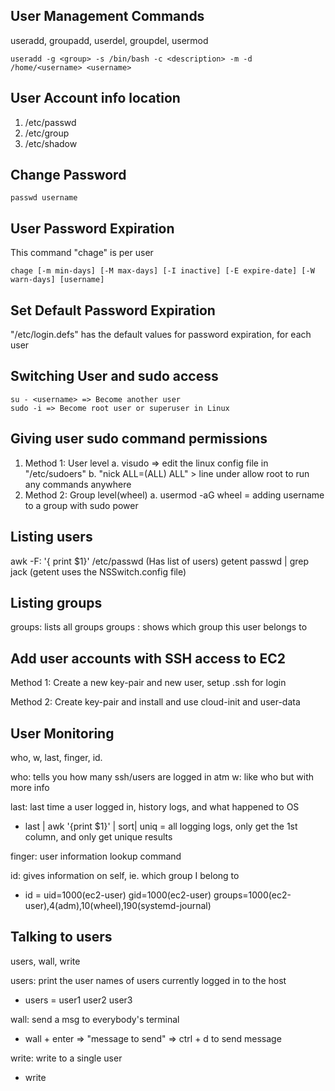 ## User Management Commands
useradd, groupadd, userdel, groupdel, usermod
```
useradd -g <group> -s /bin/bash -c <description> -m -d /home/<username> <username>
```
## User Account info location
1. /etc/passwd
2. /etc/group
3. /etc/shadow

## Change Password
```
passwd username
```
## User Password Expiration
This command "chage" is per user
```
chage [-m min-days] [-M max-days] [-I inactive] [-E expire-date] [-W warn-days] [username]   
```
## Set Default Password Expiration
"/etc/login.defs" has the default values for password expiration, for each user

## Switching User and sudo access
```
su - <username> => Become another user 
sudo -i => Become root user or superuser in Linux
```
## Giving user sudo command permissions
1. Method 1: User level
   a. visudo => edit the linux config file in "/etc/sudoers"
   b. "nick ALL=(ALL) ALL" > line under allow root to run any commands anywhere
2. Method 2: Group level(wheel)
   a. usermod -aG wheel <username> = adding username to a group with sudo power 

## Listing users
awk -F: '{ print $1}' /etc/passwd (Has list of users)
getent passwd | grep jack (getent uses the NSSwitch.config file)

## Listing groups
groups: lists all groups
groups <username>: shows which group this user belongs to

## Add user accounts with SSH access to EC2
<!-- https://aws.amazon.com/premiumsupport/knowledge-center/new-user-accounts-linux-instance/ -->
Method 1: Create a new key-pair and new user, setup .ssh for login
<!-- https://aws.amazon.com/premiumsupport/knowledge-center/ec2-user-account-cloud-init-user-data/ -->
Method 2: Create key-pair and install and use cloud-init and user-data

## User Monitoring
who, w, last, finger, id.

who: tells you how many ssh/users are logged in atm
w: like who but with more info

last: last time a user logged in, history logs, and what happened to OS
- last | awk '{print $1}' | sort| uniq = all logging logs, only get the 1st column, and only get unique results

finger: user information lookup command

id: gives information on self, ie. which group I belong to 
- id <username> = uid=1000(ec2-user) gid=1000(ec2-user) groups=1000(ec2-user),4(adm),10(wheel),190(systemd-journal)

## Talking to users
users, wall, write

users: print the user names of users currently logged in to the host
- users = user1 user2 user3

wall: send a msg to everybody's terminal
- wall + enter => "message to send" => ctrl + d to send message

write: write to a single user
- write <username>


